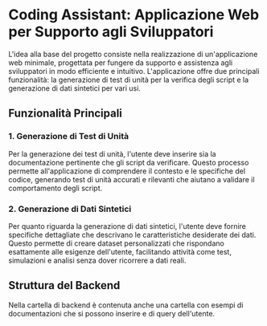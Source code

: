 # Coding Assistant: Applicazione Web per Supporto agli Sviluppatori

L'idea alla base del progetto consiste nella realizzazione di un'applicazione web minimale, progettata per fungere da supporto e assistenza agli sviluppatori in modo efficiente e intuitivo. L'applicazione offre due principali funzionalità: la generazione di test di unità per la verifica degli script e la generazione di dati sintetici per vari usi.

## Funzionalità Principali

### 1. Generazione di Test di Unità
Per la generazione dei test di unità, l'utente deve inserire sia la documentazione pertinente che gli script da verificare. Questo processo permette all'applicazione di comprendere il contesto e le specifiche del codice, generando test di unità accurati e rilevanti che aiutano a validare il comportamento degli script.

### 2. Generazione di Dati Sintetici
Per quanto riguarda la generazione di dati sintetici, l'utente deve fornire specifiche dettagliate che descrivano le caratteristiche desiderate dei dati. Questo permette di creare dataset personalizzati che rispondano esattamente alle esigenze dell'utente, facilitando attività come test, simulazioni e analisi senza dover ricorrere a dati reali.

## Struttura del Backend

Nella cartella di backend è contenuta anche una cartella con esempi di documentazioni che si possono inserire e di query dell'utente. 

